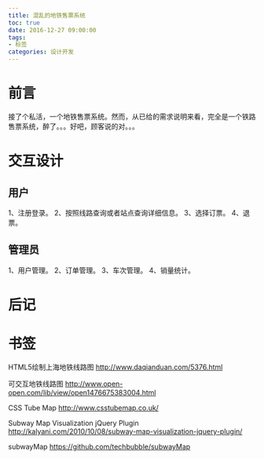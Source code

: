 ```yaml
---
title: 混乱的地铁售票系统
toc: true
date: 2016-12-27 09:00:00
tags:
- 标签
categories: 设计开发
---
```

# 前言
接了个私活，一个地铁售票系统。然而，从已给的需求说明来看，完全是一个铁路售票系统，醉了。。。好吧，顾客说的对。。。

<!--more-->

# 交互设计
## 用户
1、注册登录。
2、按照线路查询或者站点查询详细信息。
3、选择订票。
4、退票。

## 管理员
1、用户管理。
2、订单管理。
3、车次管理。
4、销量统计。

# 

# 后记

# 书签
HTML5绘制上海地铁线路图
http://www.daqianduan.com/5376.html

可交互地铁线路图
http://www.open-open.com/lib/view/open1476675383004.html

CSS Tube Map
http://www.csstubemap.co.uk/

Subway Map Visualization jQuery Plugin
http://kalyani.com/2010/10/08/subway-map-visualization-jquery-plugin/

subwayMap
https://github.com/techbubble/subwayMap


